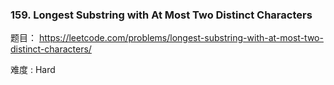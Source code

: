 ### 159. Longest Substring with At Most Two Distinct Characters

题目： 
<https://leetcode.com/problems/longest-substring-with-at-most-two-distinct-characters/>


难度 : Hard



```python

```
